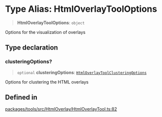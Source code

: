 # Type Alias: HtmlOverlayToolOptions

> **HtmlOverlayToolOptions**: `object`

Options for the visualization of overlays

## Type declaration

### clusteringOptions?

> `optional` **clusteringOptions**: [`HtmlOverlayToolClusteringOptions`](HtmlOverlayToolClusteringOptions.md)

Options for clustering the HTML overlays

## Defined in

[packages/tools/src/HtmlOverlay/HtmlOverlayTool.ts:82](https://github.com/cognitedata/reveal/blob/2acd9d17229d2bc8e309653b4d6a39ad941e44f1/viewer/packages/tools/src/HtmlOverlay/HtmlOverlayTool.ts#L82)
